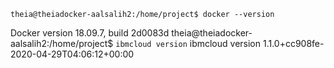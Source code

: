 ```
theia@theiadocker-aalsalih2:/home/project$ docker --version
```
Docker version 18.09.7, build 2d0083d
theia@theiadocker-aalsalih2:/home/project$ ``` ibmcloud version ```
ibmcloud version 1.1.0+cc908fe-2020-04-29T04:06:12+00:00
